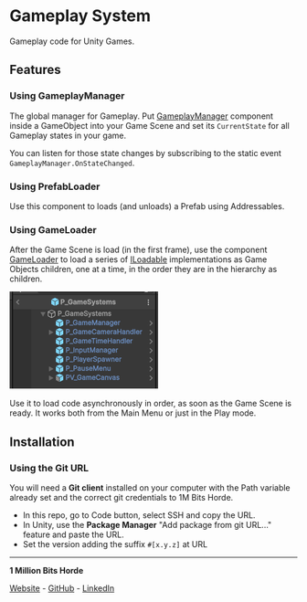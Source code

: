 # Gameplay System

Gameplay code for Unity Games.

## Features

### Using GameplayManager

The global manager for Gameplay. Put [GameplayManager](/Runtime/GameplayManager.cs) component inside a GameObject into your Game Scene and set its `CurrentState` for all Gameplay states in your game.

You can listen for those state changes by subscribing to the static event `GameplayManager.OnStateChanged`.

### Using PrefabLoader

Use this component to loads (and unloads) a Prefab using Addressables.

### Using GameLoader

After the Game Scene is load (in the first frame), use the component [GameLoader](/Runtime/Loaders/GameLoader.cs) to load a series of [ILoadable](/Runtime/Loaders/ILoadable.cs) implementations as Game Objects children, one at a time, in the order they are in the hierarchy as children.

![GameSystems](Docs~/GameSystems.png "Game Systems")

Use it to load code asynchronously in order, as soon as the Game Scene is ready. It works both from the Main Menu or just in the Play mode.

## Installation

### Using the Git URL

You will need a **Git client** installed on your computer with the Path variable already set and the correct git credentials to 1M Bits Horde.

- In this repo, go to Code button, select SSH and copy the URL.
- In Unity, use the **Package Manager** "Add package from git URL..." feature and paste the URL.
- Set the version adding the suffix `#[x.y.z]` at URL

---

**1 Million Bits Horde**

[Website](https://www.1mbitshorde.com) -
[GitHub](https://github.com/1mbitshorde) -
[LinkedIn](https://www.linkedin.com/company/1m-bits-horde)
